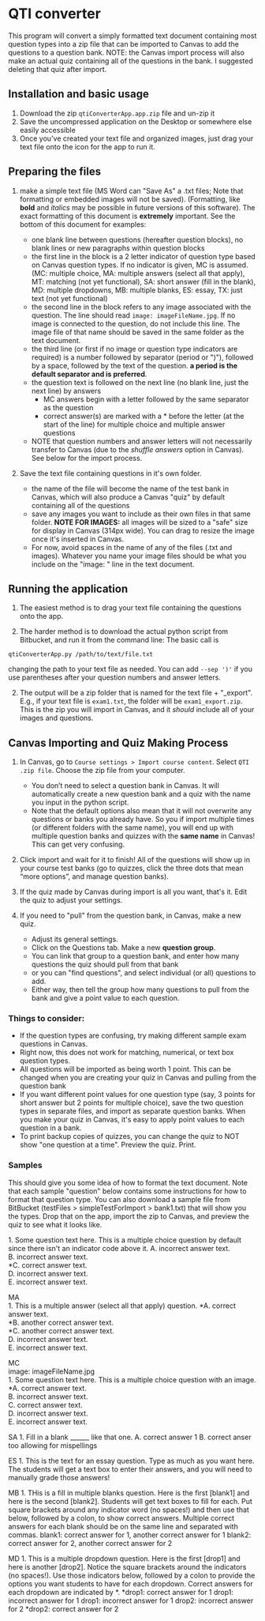# QTI converter

This program will convert a simply formatted text document containing most question types into a zip file that can be imported to Canvas to add the questions to a question bank. NOTE: the Canvas import process will also make an actual quiz containing all of the questions in the bank. I suggested deleting that quiz after import.

## Installation and basic usage

1. Download the zip `qtiConverterApp.app.zip` file and un-zip it
2. Save the uncompressed application on the Desktop or somewhere else easily accessible
3. Once you've created your text file and organized images, just drag your text file onto the icon for the app to run it.

## Preparing the files

1. make a simple text file (MS Word can "Save As" a .txt files; Note that formatting or embedded images will not be saved). (Formatting, like **bold** and *italics* may be possible in future versions of this software). The exact formatting of this document is **extremely** important. See the bottom of this document for examples:
    - one blank line between questions (hereafter question blocks), no blank lines or new paragraphs within question blocks
    - the first line in the block is a 2 letter indicator of question type based on Canvas question types. If no indicator is given, MC is assumed. (MC: multiple choice, MA: multiple answers (select all that apply), MT: matching (not yet functional), SA: short answer (fill in the blank), MD: multiple dropdowns, MB: multiple blanks, ES: essay, TX: just text (not yet functional) 
    - the second line in the block refers to any image associated with the question. The line should read `image: imageFileName.jpg`. If no image is connected to the question, do not include this line. The image file of that name should be saved in the same folder as the text document.
    - the third line (or first if no image or question type indicators are required) is a number followed by separator (period or ")"), followed by a space, followed by the text of the question. **a period is the default separator and is preferred**.
    - the question text is followed on the next line (no blank line, just the next line) by answers
        - MC answers begin with a letter followed by the same separator as the question
        - correct answer(s) are marked with a \* before the letter (at the start of the line) for multiple choice and multiple answer questions
    - NOTE that question numbers and answer letters will not necessarily transfer to Canvas (due to the *shuffle answers* option in Canvas). See below for the import process.
    
2. Save the text file containing questions in it's own folder. 
    + the name of the file will become the name of the test bank in Canvas, which will also produce a Canvas "quiz" by default containing all of the questions
    + save any images you want to include as their own files in that same folder. **NOTE FOR IMAGES:** all images will be sized to a "safe" size for display in Canvas (314px wide). You can drag to resize the image once it's inserted in Canvas.
    + For now, avoid spaces in the name of any of the files (.txt and images). Whatever you name your image files should be what you include on the "image: " line in the text document.
    
## Running the application

1. The easiest method is to drag your text file containing the questions onto the app.

2. The harder method is to download the actual python script from Bitbucket, and run it from the command line:
The basic call is
```
qtiConverterApp.py /path/to/text/file.txt
```
changing the path to your text file as needed. You can add `--sep ')'` if you use parentheses after your question numbers and answer letters.

2. The output will be a zip folder that is named for the text file + "\_export". E.g., if your text file is `exam1.txt`, the folder will be `exam1_export.zip`. This is the zip you will import in Canvas, and it *should* include all of your images and questions.
    
## Canvas Importing and Quiz Making Process

1. In Canvas, go to `Course settings > Import course content`. Select `QTI .zip file`. Choose the zip file from your computer.
    + You don’t need to select a question bank in Canvas. It will automatically create a new question bank and a quiz with the name you input in the python script.
    + Note that the default options also mean that it will not overwrite any questions or banks you already have. So you if import multiple times (or different folders with the same name), you will end up with multiple question banks and quizzes with the **same name** in Canvas! This can get very confusing. 

2. Click import and wait for it to finish!  All of the questions will show up in your course test banks (go to quizzes, click the three dots that mean “more options”, and manage question banks).

3. If the quiz made by Canvas during import is all you want, that's it. Edit the quiz to adjust your settings.

4. If you need to "pull" from the question bank, in Canvas, make a new quiz.          
    + Adjust its general settings. 
    + Click on the Questions tab. Make a new **question group**. 
    + You can link that group to a question bank, and enter how many questions the quiz should pull from that bank
    + or you can "find questions", and select individual (or all) questions to add.
    + Either way, then tell the group how many questions to pull from the bank and give a point value to each question.

### Things to consider:

+ If the question types are confusing, try making different sample exam questions in Canvas.
+ Right now, this does not work for matching, numerical, or text box question types.
+ All questions will be imported as being worth 1 point. This can be changed when you are creating your quiz in Canvas and pulling from the question bank
+ If you want different point values for one question type (say, 3 points for short answer but 2 points for multiple choice), save the two question types in separate files, and import as separate question banks. When you make your quiz in Canvas, it's easy to apply point values to each question in a bank.
+ To print backup copies of quizzes, you can change the quiz to NOT show "one question at a time". Preview the quiz. Print.


### Samples

This should give you some idea of how to format the text document. Note that each sample "question" below contains some instructions for how to format that question type. You can also download a sample file from BitBucket (testFiles > simpleTestForImport > bank1.txt) that will show you the types. Drop that on the app, import the zip to Canvas, and preview the quiz to see what it looks like.

1\. Some question text here. This is a multiple choice question by default since there isn't an indicator code above it.
A. incorrect answer text.  
B. incorrect answer text.  
*C. correct answer text.  
D. incorrect answer text.  
E. incorrect answer text.  

MA  
 1\. This is a multiple answer (select all that apply) question.
*A. correct answer text.  
*B. another correct answer text.  
*C. another correct answer text.  
D. incorrect answer text.  
E. incorrect answer text.

MC  
image: imageFileName.jpg  
 1\. Some question text here. This is a multiple choice question with an image.  
*A. correct answer text.  
B. incorrect answer text.  
C. correct answer text.  
D. incorrect answer text.  
E. incorrect answer text.

SA
1\. Fill in a blank ______ like that one.
A. correct answer 1
B. correct anser too allowing for mispellings

ES
1\. This is the text for an essay question. Type as much as you want here. The students will get a text box to enter their answers, and you will need to manually grade those answers!

MB
1\. THis is a fill in multiple blanks question. Here is the first [blank1] and here is the second [blank2]. Students will get text boxes to fill for each. Put square brackets around any indicator word (no spaces!) and then use that below, followed by a colon, to show correct answers. Multiple correct answers for each blank should be on the same line and separated with commas.
blank1: correct answer for 1, another correct answer for 1
blank2: correct answer for 2, another correct answer for 2

MD
1\. This is a multiple dropdown question. Here is the first [drop1] and here is another [drop2]. Notice the square brackets around the indicators (no spaces!). Use those indicators below, followed by a colon to provide the options you want students to have for each dropdown. Correct answers for each dropdown are indicated by \*.
*drop1: correct answer for 1
drop1: incorrect answer for 1
drop1: incorrect answer for 1
drop2: incorrect answer for 2
*drop2: correct answer for 2